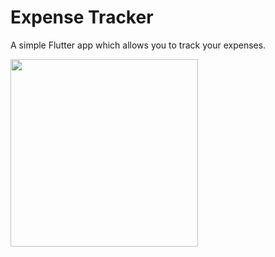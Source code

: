 # Expense Tracker

A simple Flutter app which allows you to track your expenses.<br>

<img src="https://user-images.githubusercontent.com/58204360/236052310-7fb63c3b-e0dc-4474-8868-da387c97fd27.png" width="300">
